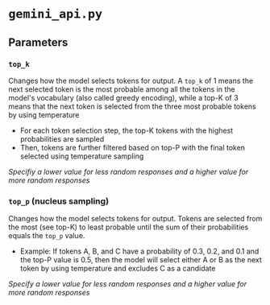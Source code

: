 # `gemini_api.py` 

## Parameters

### `top_k`

Changes how the model selects tokens for output. A `top_k` of 1 means the next selected token is the most probable among all the tokens in the model's vocabulary (also called greedy encoding), while a top-K of 3 means that the next token is selected from the three most probable tokens by using temperature

- For each token selection step, the top-K tokens with the highest probabilities are sampled
- Then, tokens are further filtered based on top-P with the final token selected using temperature sampling

_Specifiy a lower value for less random responses and a higher value for more random responses_

### `top_p` (nucleus sampling)

Changes how the model selects tokens for output. Tokens are selected from the most (see top-K) to least probable until the sum of their probabilities equals the `top_p` value.
- Example: If tokens A, B, and C have a probability of 0.3, 0.2, and 0.1 and the top-P value is 0.5, then the model will select either A or B as the next token by using temperature and excludes C as a candidate

_Specify a lower value for less random responses and a higher value for more random responses_

